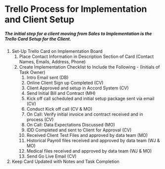 # Trello Process for Implementation and Client Setup

##### The initial step for a client moving from Sales to Implementation is the Trello Card Setup for the Client.

1. Set-Up Trello Card on Implementation Board
   1. Place Contact Information in Description Section of Card \(Contact Names, Emails, Address, Phone\)
   2. Create Implementation Checklist to Include the Following - \(Initials of Task Owner\)
      1. Intro Email sent \(DB\)
      2. Online Client Sign up Completed \(CV\)
      3. Client Approved and setup in Accord System \(CV\)
      4. Send Initial Bill and Contract \(MH\)
      5. Kick off call scheduled and initial setup package sent via email \(CV\)
      6. Conduct Kick off call \(CV & MO\)
      7. On Call: Verify initial invoice and contract received and in process \(CV\)
      8. On Call: Data Expectations Discussed \(MO\)
      9. IDD Completed and sent to Client for Approval \(CV\)
      10. Received Client Test Files and approved by data team \(MO\)
      11. Historical Payroll files received and approved by data team \(WJ & MO\)
      12. Medical files received and approved by data team \(WJ & MO\)
      13. Send Go Live Email \(CV\)
2. Keep Card Updated  with Notes and Task Completion



